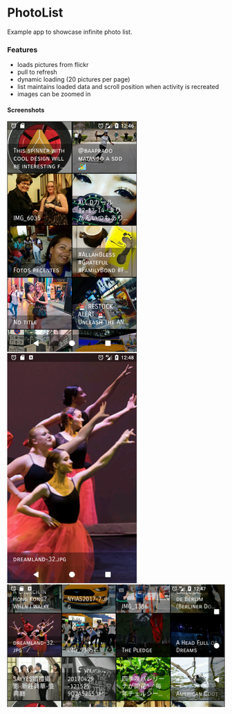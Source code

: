 # PhotoList
Example app to showcase infinite photo list.

### Features
* loads pictures from flickr
* pull to refresh
* dynamic loading (20 pictures per page)
* list maintains loaded data and scroll position when activity is recreated
* images can be zoomed in

#### Screenshots

<img src="https://github.com/DanJon91/PhotoList/raw/master/list_portrait.png?raw=true" width="300" /><img src="https://github.com/DanJon91/PhotoList/raw/master/photo_preview.png?raw=true" width="300" />
<img src="https://github.com/DanJon91/PhotoList/raw/master/list_landscape.png?raw=true" width="533" />
